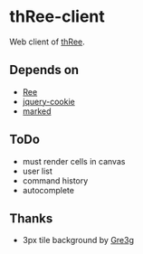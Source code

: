 thRee-client
============

Web client of [thRee](https://github.com/caasi/thRee).

Depends on
----------

*   [Ree](https://github.com/caasi/Ree)
*   [jquery-cookie](https://github.com/carhartl/jquery-cookie/)
*   [marked](https://github.com/chjj/marked/)

ToDo
----

*   must render cells in canvas
*   user list
*   command history
*   autocomplete

Thanks
------

*   3px tile background by [Gre3g](http://gre3g.livejournal.com/)
